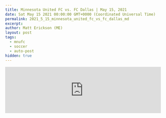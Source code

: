 ```yaml
---
title: Minnesota United FC vs. FC Dallas | May 15, 2021
date: Sat May 15 2021 00:00:00 GMT+0000 (Coordinated Universal Time)
permalink: 2021_5_15_minnesota_united_fc_vs_fc_dallas_md
excerpt: 
author: Matt Erickson (ME)
layout: post
tags:
  - mnufc
  - soccer
  - auto-post
hidden: true
---
```

<div class='soccer-video-wrapper'>
    <iframe class='soccer-video' width='100%' height='auto' frameborder='0' allowfullscreen src='https://www.mnufc.com/iframe-video?brightcove_id=6254399500001&brightcove_player_id=default&brightcove_account_id=5534894110001'></iframe>
  </div>